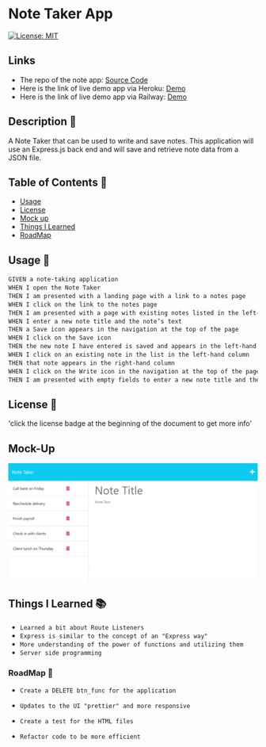 #  Note Taker App

[![License: MIT](https://img.shields.io/badge/License-MIT-yellow.svg)](https://opensource.org/licenses/MIT)


## Links

- The repo of the note app: [Source Code](https://github.com/EshuShango/11-note-taker)
- Here is the link of live demo app via Heroku: [Demo](https://olu-note-taker.herokuapp.com/)
- Here is the link of live demo app via Railway: [Demo](https://11-note-taker-production.up.railway.app/)

## Description 🔎

 A Note Taker that can be used to write and save notes. This application will use an Express.js back end and will save and retrieve note data from a JSON file. 

## Table of Contents 📖
- [Usage](#usage-🔑) 
- [License](#license-📝)
- [Mock up](#mock-up) 
- [Things I Learned](#things-i-learned-📚)
- [RoadMap](#roadmap-🧭)

## Usage 🔑
```md
GIVEN a note-taking application
WHEN I open the Note Taker
THEN I am presented with a landing page with a link to a notes page
WHEN I click on the link to the notes page
THEN I am presented with a page with existing notes listed in the left-hand column, plus empty fields to enter a new note title and the note’s text in the right-hand column
WHEN I enter a new note title and the note’s text
THEN a Save icon appears in the navigation at the top of the page
WHEN I click on the Save icon
THEN the new note I have entered is saved and appears in the left-hand column with the other existing notes
WHEN I click on an existing note in the list in the left-hand column
THEN that note appears in the right-hand column
WHEN I click on the Write icon in the navigation at the top of the page
THEN I am presented with empty fields to enter a new note title and the note’s text in the right-hand column
```

## License 📝
'click the license badge at the beginning of the document to get more info'

## Mock-Up 
![mock up](./Develop/public/assets/11-express-homework-demo-01.png)


## Things I Learned 📚
* `Learned a bit about Route Listeners`
* `Express is similar to the concept of an "Express way"`
* `More understanding of the power of functions and utilizing them`
* `Server side programming`





### RoadMap 🧭
 * `Create a DELETE btn_func for the application`

 * `Updates to the UI "prettier" and more responsive`

 * `Create a test for the HTML files`

 * `Refactor code to be more efficient` 
